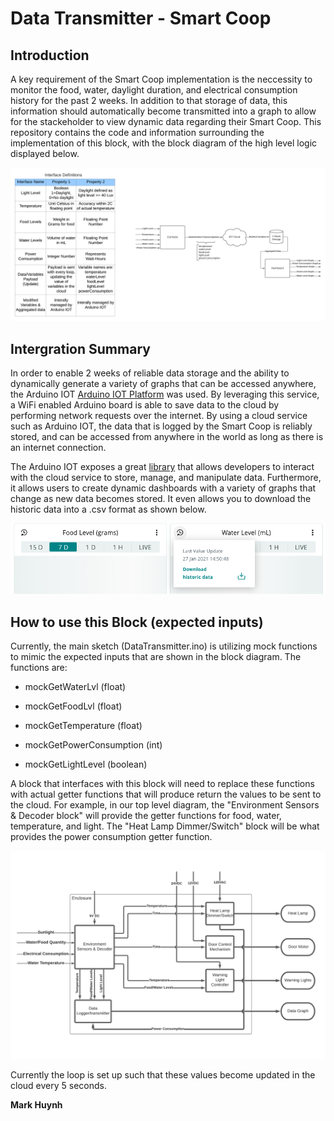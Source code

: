 # Data Transmitter - Smart Coop

## Introduction
A key requirement of the Smart Coop implementation is the neccessity to monitor the food, water, daylight duration, and electrical consumption history for the past 2 weeks. In addition to that storage of data, this information should automatically become transmitted into a graph to allow for the stackeholder to view dynamic data regarding their Smart Coop. This repository contains the code and information surrounding the implementation of this block, with the block diagram of the high level logic displayed below.

![Block](./images/block-diagram.png)

## Intergration Summary

In order to enable 2 weeks of reliable data storage and the ability to dynamically generate a variety of graphs that can be accessed anywhere, the Arduino IOT [Arduino IOT Platform](https://www.arduino.cc/en/IoT/HomePage) was used. By leveraging this service, a WiFi enabled Arduino board is able to save data to the cloud by performing network requests over the internet. By using a cloud service such as Arduino IOT, the data that is logged by the Smart Coop is reliably stored, and can be accessed from anywhere in the world as long as there is an internet connection.

The Arduino IOT exposes a great [library](https://www.arduino.cc/reference/en/iot/api/) that allows developers to interact with the cloud service to store, manage, and manipulate data. Furthermore, it allows users to create dynamic dashboards with a variety of graphs that change as new data becomes stored. It even allows you to download the historic data into a .csv format as shown below.

![Graph](./images/graph.png)

## How to use this Block (expected inputs)

Currently, the main sketch (DataTransmitter.ino) is utilizing mock functions to mimic the expected inputs that are shown in the block diagram. The functions are:

- mockGetWaterLvl (float)

- mockGetFoodLvl (float)

- mockGetTemperature (float)

- mockGetPowerConsumption (int)

- mockGetLightLevel (boolean)

A block that interfaces with this block will need to replace these functions with actual getter functions that will produce return the values to be sent to the cloud. For example, in our top level diagram, the "Environment Sensors & Decoder block" will provide the getter functions for food, water, temperature, and light. The "Heat Lamp Dimmer/Switch" block will be what provides the power consumption getter function.

![TopBlock](./images/top-block.png)

Currently the loop is set up such that these values become updated in the cloud every 5 seconds. 

**Mark Huynh**
